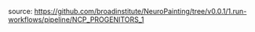 source: https://github.com/broadinstitute/NeuroPainting/tree/v0.0.1/1.run-workflows/pipeline/NCP_PROGENITORS_1
